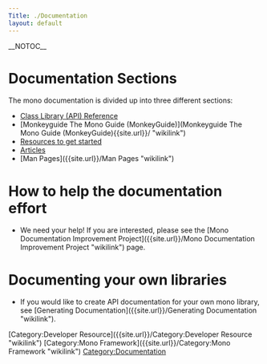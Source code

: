 ```yaml
---
Title: ./Documentation
layout: default
---
```


\_\_NOTOC\_\_

Documentation Sections
======================

The mono documentation is divided up into three different sections:

-   [Class Library (API) Reference](http://go-mono.org/docs)
-   [Monkeyguide The Mono Guide
    (MonkeyGuide)](Monkeyguide The Mono Guide (MonkeyGuide){{site.url}}/ "wikilink")
-   [Resources to get started]({{site.url}}/Start "wikilink")
-   [Articles]({{site.url}}/Articles "wikilink")
-   [Man Pages]({{site.url}}/Man Pages "wikilink")

How to help the documentation effort
====================================

-   We need your help! If you are interested, please see the [Mono
    Documentation Improvement
    Project]({{site.url}}/Mono Documentation Improvement Project "wikilink") page.

Documenting your own libraries
==============================

-   If you would like to create API documentation for your own mono
    library, see [Generating
    Documentation]({{site.url}}/Generating Documentation "wikilink").

[Category:Developer Resource]({{site.url}}/Category:Developer Resource "wikilink")
[Category:Mono Framework]({{site.url}}/Category:Mono Framework "wikilink")
<Category:Documentation>
